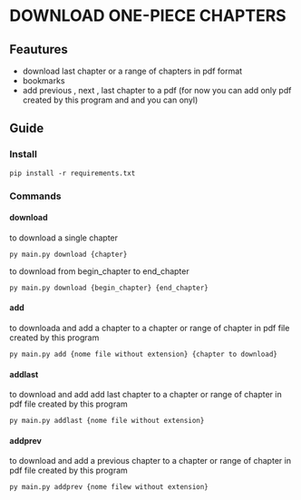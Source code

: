 # DOWNLOAD  ONE-PIECE CHAPTERS
## Feautures
- download last chapter or a range of chapters in pdf format 
- bookmarks
- add previous , next , last chapter to a pdf (for now you can add only pdf created by this program and and you can onyl)
## Guide
### Install
```
pip install -r requirements.txt
 ```
### Commands
#### download
to download a single chapter

```
py main.py download {chapter}
```

to download from begin_chapter to end_chapter

```
py main.py download {begin_chapter} {end_chapter}
```

#### add
to downloada and add a chapter  to a  chapter or range of chapter in pdf file created by this program

```
py main.py add {nome file without extension} {chapter to download}
```


#### addlast
to download and add add last chapter  to a chapter or range of chapter in pdf file created by this program
```
py main.py addlast {nome file without extension}
```

#### addprev
to download and add a previous chapter to a  chapter or range of chapter in pdf file created by this program
```
py main.py addprev {nome filew without extension}
```


